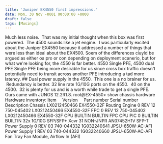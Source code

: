 ```yaml
---
title: 'Juniper EX4550 first impressions.'
date: Mon, 30 Nov -0001 00:00:00 +0000
draft: false
tags: [Musings]
---
```


Much less noise.  That was my initial thought when this box was first powered.  The 4500 sounds like a jet engine.  I was particularly excited about the Juniper EX4550 because it addressed a number of things that were less than ideal about the EX4500. Soem of the differences ciuyld be argued as either oa pro or con depending on deployment scanerio, but for what we're looking for, the 4550 is far better. 4550 Single PFE, 4500 dual PFE Single PFE being more desirable for us since cross box traffic doesn't potentially need to transit across another PFE introducing a tad more latency. ## Dual power supply in the 4550.  This one is a no brainer for us.  Redundancy is better. 32 line rate 1G/10G ports on the 4550.  40 on the 4500.  32 is plenty for us and is a worth while trade to get a single PFE. Ours came with JUNOS 12.2R1.8. root@EX-4550> show chassis hardware Hardware inventory: Item     Version     Part number Serial number Description Chassis LX0212450466 EX4550-32F Routing Engine 0 REV 12 750-045402 LX0212450466 EX4550-32F FPC 0 REV 12 750-045402 LX0212450466 EX4550-32F CPU BUILTIN BUILTIN FPC CPU PIC 0 BUILTIN BUILTIN 32x 1G/10G SFP/SFP+ Xcvr 31 NON-JNPR AN07452H1V SFP-T Power Supply 0 REV 03 740-044332 1G032240641 JPSU-650W-AC-AFI Power Supply 1 REV 03 740-044332 1G032240660 JPSU-650W-AC-AFI Fan Tray Fan Module, Airflow In (AFI)
